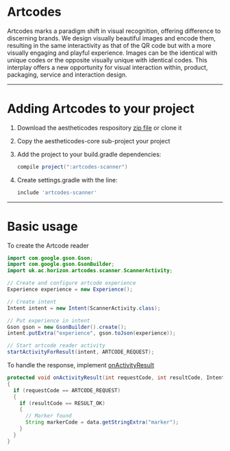 Artcodes
=============

Artcodes marks a paradigm shift in visual recognition, offering difference to discerning brands. We design visually beautiful images and encode them, resulting in the same interactivity as that of the QR code but with a more visually engaging and playful experience. Images can be the identical with unique codes or the opposite visually unique with identical codes. This interplay offers a new opportunity for visual interaction within, product, packaging, service and interaction design.

------------------------------------
Adding Artcodes to your project
====================================

1. Download the aestheticodes respository [zip file](https://github.com/horizon-institute/aestheticodes-ios/archive/master.zip) or clone it
2. Copy the aestheticodes-core sub-project your project
3. Add the project to your build.gradle dependencies: 

    ```gradle
    compile project(":artcodes-scanner")
    ```

4. Create settings.gradle with the line:

    ```gradle
    include 'artcodes-scanner'
    ```

------------------------------------
Basic usage
====================================

To create the Artcode reader

```java
import com.google.gson.Gson;
import com.google.gson.GsonBuilder;
import uk.ac.horizon.artcodes.scanner.ScannerActivity;

// Create and configure artcode experience
Experience experience = new Experience();

// Create intent
Intent intent = new Intent(ScannerActivity.class);

// Put experience in intent
Gson gson = new GsonBuilder().create();
intent.putExtra("experience", gson.toJson(experience));

// Start artcode reader activity
startActivityForResult(intent, ARTCODE_REQUEST);
```

To handle the response, implement [onActivityResult](http://developer.android.com/reference/android/app/Activity.html)

```java
protected void onActivityResult(int requestCode, int resultCode, Intent data)
{
  if (requestCode == ARTCODE_REQUEST)
  {
    if (resultCode == RESULT_OK)
    {
      // Marker found
      String markerCode = data.getStringExtra("marker");
    }
  }
}
```